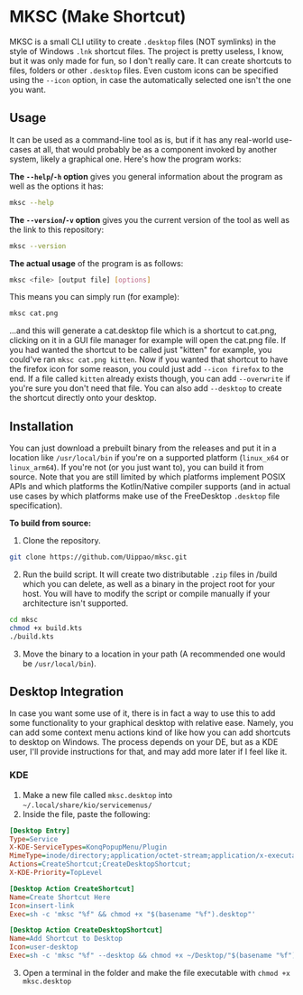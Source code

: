 # MKSC (Make Shortcut)
MKSC is a small CLI utility to create `.desktop` files (NOT symlinks) in the style of Windows `.lnk` shortcut files. The project is pretty useless, I know, but it was only made for fun, so I don't really care. It can create shortcuts to files, folders or other `.desktop` files. Even custom icons can be specified using the `--icon` option, in case the automatically selected one isn't the one you want.

## Usage
It can be used as a command-line tool as is, but if it has any real-world use-cases at all, that would probably be as a component invoked by another system, likely a graphical one. 
Here's how the program works:

**The `--help`/`-h` option** gives you general information about the program as well as the options it has:
```bash
mksc --help
```


**The `--version`/`-v` option** gives you the current version of the tool as well as the link to this repository:
```bash
mksc --version
```


**The actual usage** of the program is as follows:
```bash
mksc <file> [output file] [options]
```

This means you can simply run (for example):
```bash
mksc cat.png
```
...and this will generate a cat.desktop file which is a shortcut to cat.png, clicking on it in a GUI file manager for example will open the cat.png file. If you had wanted the shortcut to be called just "kitten" for example, you could've ran `mksc cat.png kitten`. Now if you wanted that shortcut to have the firefox icon for some reason, you could just add `--icon firefox` to the end. If a file called `kitten` already exists though, you can add `--overwrite` if you're sure you don't need that file. You can also add `--desktop` to create the shortcut directly onto your desktop.

## Installation
You can just download a prebuilt binary from the releases and put it in a location like `/usr/local/bin` if you're on a supported platform (`linux_x64` or `linux_arm64`).
If you're not (or you just want to), you can build it from source. Note that you are still limited by which platforms implement POSIX APIs and which platforms the Kotlin/Native compiler supports (and in actual use cases by which platforms make use of the FreeDesktop `.desktop` file specification). 

**To build from source:**
1. Clone the repository.
```bash
git clone https://github.com/Uippao/mksc.git
```
2. Run the build script. It will create two distributable `.zip` files in /build which you can delete, as well as a binary in the project root for your host. You will have to modify the script or compile manually if your architecture isn't supported.
```bash
cd mksc
chmod +x build.kts
./build.kts
```
3. Move the binary to a location in your path (A recommended one would be `/usr/local/bin`).

## Desktop Integration
In case you want some use of it, there is in fact a way to use this to add some functionality to your graphical desktop with relative ease. Namely, you can add some context menu actions kind of like how you can add shortcuts to desktop on Windows. The process depends on your DE, but as a KDE user, I'll provide instructions for that, and may add more later if I feel like it.
### KDE
1. Make a new file called `mksc.desktop` into `~/.local/share/kio/servicemenus/`
2. Inside the file, paste the following:
```ini
[Desktop Entry]
Type=Service
X-KDE-ServiceTypes=KonqPopupMenu/Plugin
MimeType=inode/directory;application/octet-stream;application/x-executable;application/x-desktop;image/*;video/*;text/*;
Actions=CreateShortcut;CreateDesktopShortcut;
X-KDE-Priority=TopLevel

[Desktop Action CreateShortcut]
Name=Create Shortcut Here
Icon=insert-link
Exec=sh -c 'mksc "%f" && chmod +x "$(basename "%f").desktop"'

[Desktop Action CreateDesktopShortcut]
Name=Add Shortcut to Desktop
Icon=user-desktop
Exec=sh -c 'mksc "%f" --desktop && chmod +x ~/Desktop/"$(basename "%f").desktop"'
```
3. Open a terminal in the folder and make the file executable with `chmod +x mksc.desktop`

